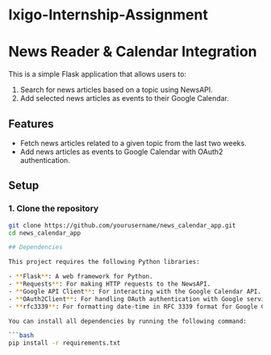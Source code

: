 # Ixigo-Internship-Assignment

# News Reader & Calendar Integration

This is a simple Flask application that allows users to:
1. Search for news articles based on a topic using NewsAPI.
2. Add selected news articles as events to their Google Calendar.

## Features
- Fetch news articles related to a given topic from the last two weeks.
- Add news articles as events to Google Calendar with OAuth2 authentication.

## Setup

### 1. Clone the repository

```bash
git clone https://github.com/yourusername/news_calendar_app.git
cd news_calendar_app

## Dependencies

This project requires the following Python libraries:

- **Flask**: A web framework for Python.
- **Requests**: For making HTTP requests to the NewsAPI.
- **Google API Client**: For interacting with the Google Calendar API.
- **OAuth2Client**: For handling OAuth authentication with Google services.
- **rfc3339**: For formatting date-time in RFC 3339 format for Google Calendar.

You can install all dependencies by running the following command:

```bash
pip install -r requirements.txt
